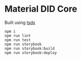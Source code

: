 # Material DID Core

Built using [tsdx](https://github.com/jaredpalmer/tsdx)

```
npm i
npm run lint
npm run test
npm run storybook
npm run storybook:build
npm run storybook:deploy
```
